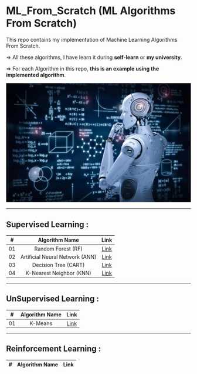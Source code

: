 # ML_From_Scratch (ML Algorithms From Scratch)
This repo contains my implementation of Machine Learning Algorithms From Scratch.

=> All these algorithms, I have learn it during **self-learn** or **my university**.

=> For each Algorithm in this repo, **this is an example using the implemented algorithm**.

![Machine Learning img](img.jpg)

-------------

## Supervised Learning :

| # | Algorithm Name | Link |
|:---:|:--------------------------:|:-----------:|
| 01 | Random Forest (RF) | [Link](https://github.com/drisskhattabi6/ML_From_Scratch/tree/main/Random%20Forest%20from%20scratch) |
| 02 | Artificial Neural Network (ANN) | [Link](https://github.com/drisskhattabi6/ML_From_Scratch/tree/main/ANN%20From%20Scratch) |
| 03 | Decision Tree (CART) | [Link](https://github.com/drisskhattabi6/ML_From_Scratch/tree/main/Decision%20Tree%20from%20scratch) |
| 04 | K-Nearest Neighbor (KNN) | [Link](https://github.com/drisskhattabi6/ML_From_Scratch/tree/main/KNN%20from%20Scratch) |


-------------

## UnSupervised Learning :

| # | Algorithm Name | Link |
|:---:|:--------------------------:|:-----------:|
| 01 | K-Means | [Link](https://github.com/drisskhattabi6/ML_From_Scratch/tree/main/K-Means%20Algorithm) |


-------------

## Reinforcement Learning :

| # | Algorithm Name | Link |
|:---:|:--------------------------:|:-----------:|


